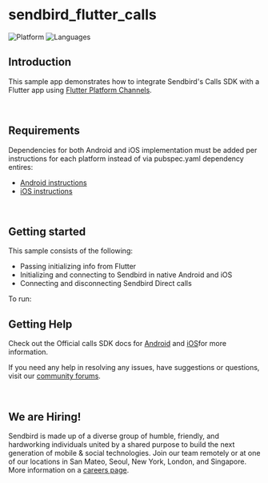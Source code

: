 # sendbird_flutter_calls
![Platform](https://img.shields.io/badge/platform-Flutter-blue.svg)
![Languages](https://img.shields.io/badge/language-Dart-blue.svg)

## Introduction
This sample app demonstrates how to integrate Sendbird's Calls SDK with a Flutter app using [Flutter Platform Channels](https://flutter.dev/docs/development/platform-integration/platform-channels).

<br />

## Requirements
Dependencies for both Android and iOS implementation must be added per instructions for each platform instead of via pubspec.yaml dependency entires:
- [Android instructions](https://sendbird.com/docs/calls/v1/android/getting-started/install-calls-sdk?&utm_source=github&utm_medium=referral&utm_campaign=repo&utm_content=sendbird-calls-flutter-sample)
- [iOS instructions](https://sendbird.com/docs/calls/v1/ios/getting-started/install-calls-sdk?&utm_source=github&utm_medium=referral&utm_campaign=repo&utm_content=sendbird-calls-flutter-sample)

<br />


## Getting started

This sample consists of the following:

* Passing initializing info from Flutter
* Initializing and connecting to Sendbird in native Android and iOS
* Connecting and disconnecting Sendbird Direct calls

To run:
<tbd>

## Getting Help
Check out the Official calls SDK docs for [Android](https://sendbird.com/docs/calls/v1/android/getting-started/about-calls-sdk?&utm_source=github&utm_medium=referral&utm_campaign=repo&utm_content=sendbird-calls-flutter-sample) and [iOS](https://sendbird.com/docs/uikit/v1/ios/guides/authentication?&utm_source=github&utm_medium=referral&utm_campaign=repo&utm_content=sendbird-calls-flutter-sample)for more information.

If you need any help in resolving any issues, have suggestions or questions, visit our [community forums](https://community.sendbird.com/c/sendbird-chat-uikit/34?&utm_source=github&utm_medium=referral&utm_campaign=repo&utm_content=sendbird-calls-flutter-sample).

<br />

## We are Hiring!
Sendbird is made up of a diverse group of humble, friendly, and hardworking individuals united by a shared purpose to build the next generation of mobile & social technologies. Join our team remotely or at one of our locations in San Mateo, Seoul, New York, London, and Singapore. More information on a [careers page](https://sendbird.com/careers?&utm_source=github&utm_medium=referral&utm_campaign=repo&utm_content=sendbird-uikit-swift-sample).
